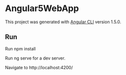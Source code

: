 # Angular5WebApp

This project was generated with [Angular CLI](https://github.com/angular/angular-cli) version 1.5.0.

## Run

Run  npm install

Run ng serve for a dev server.

Navigate to http://localhost:4200/
